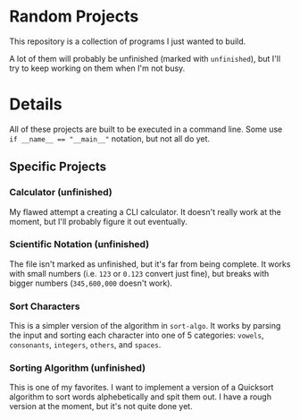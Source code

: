 # Random Projects
This repository is a collection of programs I just wanted to build.

A lot of them will probably be unfinished (marked with `unfinished`),
but I'll try to keep working on them when I'm not busy.

# Details
All of these projects are built to be executed in a command line.
Some use `if __name__ == "__main__"` notation, but not all do yet.

## Specific Projects

### Calculator (unfinished)
My flawed attempt a creating a CLI calculator. It doesn't really work at the moment, but I'll probably figure it out eventually.

### Scientific Notation (unfinished)
The file isn't marked as unfinished, but it's far from being complete.
It works with small numbers (i.e. `123` or `0.123` convert just fine), but breaks with bigger numbers (`345,600,000` doesn't work).

### Sort Characters
This is a simpler version of the algorithm in `sort-algo`.
It works by parsing the input and sorting each character into one of 5 categories: `vowels`, `consonants`, `integers`, `others`, and `spaces`.

### Sorting Algorithm (unfinished)
This is one of my favorites.
I want to implement a version of a Quicksort algorithm to sort words alphebetically and spit them out.
I have a rough version at the moment, but it's not quite done yet.
